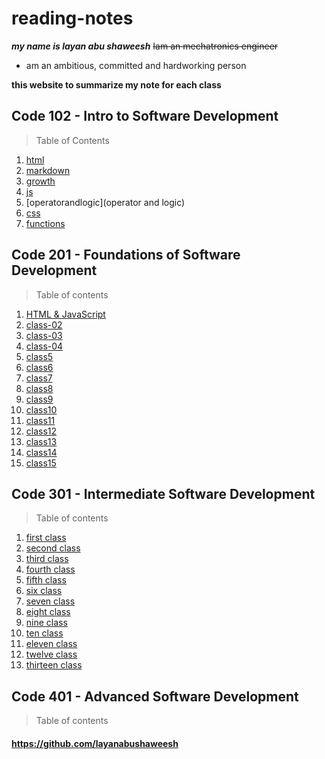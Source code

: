 # reading-notes

***my name is layan abu shaweesh***
~~Iam an mechatronics engineer~~
* am an ambitious, committed and hardworking person

**this website to summarize my note for each class**

## Code 102 - Intro to Software Development


> Table of Contents
1. [html](html)
2. [markdown](markdown)
3. [growth](growth)
4. [js](js)
5. [operatorandlogic](operator and logic)
6. [css](css)
7.  [functions](functions)

## Code 201 - Foundations of Software Development

> Table of contents
1. [HTML & JavaScript](class-01)
2. [class-02](class-02)
3. [class-03](class-03)
4. [class-04](class-04)
5. [class5](class5)
6. [class6](class6)
7. [class7](class7)
8. [class8](class8)
9. [class9](class9)
10. [class10](class10)
11. [class11](class11)
12. [class12](class12)
13. [class13](class13)
14. [class14](class14)
15. [class15](class15)



## Code 301 - Intermediate Software Development
> Table of contents
1. [first class](first.md)
2. [second class](second.md)
3. [third class](third.md)
4. [fourth class](fourth.md)
5. [fifth class](fifth.md)
6. [six class](six.md)
7. [seven class](seven.md)
8. [eight class](eight.md)
9. [nine class](nine.md)
10. [ten class](ten.md)
11. [eleven class](eleven.md)
12. [twelve class](twelve.md)
13. [thirteen class](13.md)






## Code 401 - Advanced Software Development
> Table of contents




#### https://github.com/layanabushaweesh ####



